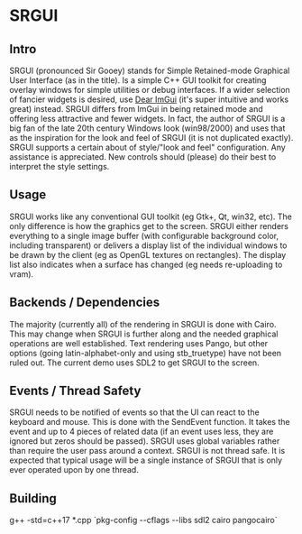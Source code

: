 # SRGUI
## Intro

SRGUI (pronounced Sir Gooey) stands for Simple Retained-mode Graphical User Interface (as in the title). Is a simple C++ GUI toolkit for creating overlay windows for simple utilities or debug interfaces. If a wider selection of fancier widgets is desired, use [Dear ImGui](https://github.com/ocornut/imgui) (it's super intuitive and works great) instead. SRGUI differs from ImGui in being retained mode and offering less attractive and fewer widgets. In fact, the author of SRGUI is a big fan of the late 20th century Windows look (win98/2000) and uses that as the inspiration for the look and feel of SRGUI (it is not duplicated exactly). SRGUI supports a certain about of style/"look and feel" configuration. Any assistance is appreciated. New controls should (please) do their best to interpret the style settings.

## Usage

SRGUI works like any conventional GUI toolkit (eg Gtk+, Qt, win32, etc). The only difference is how the graphics get to the screen. SRGUI either renders everything to a single image buffer (with configurable background color, including transparent) or delivers a display list of the individual windows to be drawn by the client (eg as OpenGL textures on rectangles). The display list also indicates when a surface has changed (eg needs re-uploading to vram).

## Backends / Dependencies

The majority (currently all) of the rendering in SRGUI is done with Cairo. This may change when SRGUI is further along and the needed graphical operations are well established. Text rendering uses Pango, but other options (going latin-alphabet-only and using stb_truetype) have not been ruled out.
The current demo uses SDL2 to get SRGUI to the screen.

## Events / Thread Safety

SRGUI needs to be notified of events so that the UI can react to the keyboard and mouse. This is done with the SendEvent function. It takes the event and up to 4 pieces of related data (if an event uses less, they are ignored but zeros should be passed). SRGUI uses global variables rather than require the user pass around a context. SRGUI is not thread safe. It is expected that typical usage will be a single instance of SRGUI that is only ever operated upon by one thread. 

## Building

g++ -std=c++17 *.cpp \`pkg-config --cflags --libs sdl2 cairo pangocairo\`
